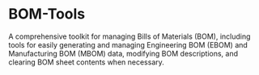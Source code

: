# BOM-Tools
A comprehensive toolkit for managing Bills of Materials (BOM), including tools for easily generating and managing Engineering BOM (EBOM) and Manufacturing BOM (MBOM) data, modifying BOM descriptions, and clearing BOM sheet contents when necessary.
